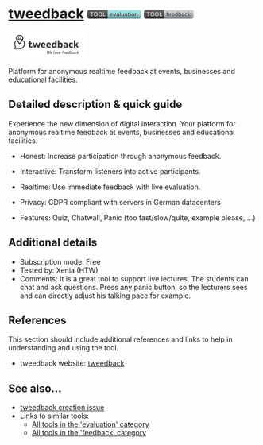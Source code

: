 # [tweedback](https://tweedback.de/?l=en)  [<img src="images/evaluation.png" align="bottom">](https://github.com/e-CLOSE/Toolbox/issues?q=label%3A01_TOOL+label%3Aevaluation) [<img src="images/feedback.png" align="bottom">](https://github.com/e-CLOSE/Toolbox/issues?q=label%3A01_TOOL+label%3Afeedback)

[<img src="images/tweedback.png" align="bottom" alt="tweenback Logo">](https://tweedback.de/?l=en)

Platform for anonymous realtime feedback at events, businesses and educational facilities.


## Detailed description & quick guide

Experience the new dimension of digital interaction.
Your platform for anonymous realtime feedback at events, businesses and educational facilities.

+ Honest:
Increase participation through anonymous feedback.

+ Interactive:
Transform listeners into active participants.

+ Realtime:
Use immediate feedback with live evaluation.

+ Privacy:
GDPR compliant with servers in German datacenters

+ Features: Quiz, Chatwall, Panic (too fast/slow/quite, example please, ...)


## Additional details

- Subscription mode: Free
- Tested by: Xenia (HTW)
- Comments: It is a great tool to support live lectures. The students can chat and ask questions. Press any panic button, so the lecturers sees and can directly adjust his talking pace for example.


## References

This section should include additional references and links to help in
understanding and using the tool.

- tweedback website: [tweedback](https://tweedback.de/?l=en)


## See also...

- [tweedback creation issue](https://github.com/e-CLOSE/Toolbox/issues/78)
- Links to similar tools:
  - [All tools in the 'evaluation' category](https://github.com/e-CLOSE/Toolbox/issues?q=label%3A01_TOOL+label%3Aevaluation)
  - [All tools in the 'feedback' category](https://github.com/e-CLOSE/Toolbox/issues?q=label%3A01_TOOL+label%3Afeedback)
